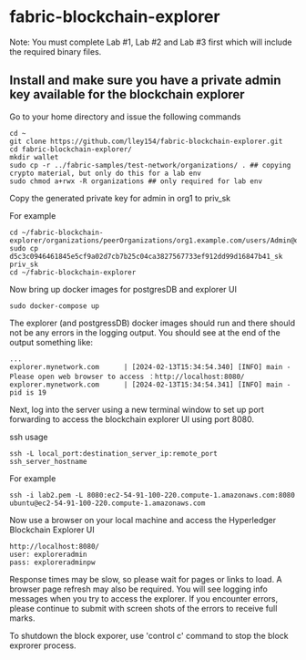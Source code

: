 # fabric-blockchain-explorer
Note: You must complete Lab #1, Lab #2 and Lab #3 first which will include the required binary files.

## Install and make sure you have a private admin key available for the blockchain explorer

Go to your home directory and issue the following commands
```
cd ~
git clone https://github.com/lley154/fabric-blockchain-explorer.git
cd fabric-blockchain-explorer/
mkdir wallet
sudo cp -r ../fabric-samples/test-network/organizations/ . ## copying crypto material, but only do this for a lab env
sudo chmod a+rwx -R organizations ## only required for lab env

```
Copy the generated private key for admin in org1 to priv_sk

For example
```
cd ~/fabric-blockchain-explorer/organizations/peerOrganizations/org1.example.com/users/Admin@org1.example.com/msp/keystore/
sudo cp d5c3c0946461845e5cf9a02d7cb7b25c04ca3827567733ef912dd99d16847b41_sk priv_sk
cd ~/fabric-blockchain-explorer
```
Now bring up docker images for postgresDB and explorer UI
```
sudo docker-compose up
```
The explorer (and postgressDB) docker images should run and there should not be any errors in the logging output.  You should see at the end of the output something like:
```
...
explorer.mynetwork.com      | [2024-02-13T15:34:54.340] [INFO] main - Please open web browser to access ：http://localhost:8080/
explorer.mynetwork.com      | [2024-02-13T15:34:54.341] [INFO] main - pid is 19
```


Next, log into the server using a new terminal window to set up port forwarding to access the blockchain explorer UI using port 8080.

ssh usage
```
ssh -L local_port:destination_server_ip:remote_port ssh_server_hostname
```
For example
```
ssh -i lab2.pem -L 8080:ec2-54-91-100-220.compute-1.amazonaws.com:8080 ubuntu@ec2-54-91-100-220.compute-1.amazonaws.com
```
Now use a browser on your local machine and access the Hyperledger Blockchain Explorer UI
```
http://localhost:8080/
user: exploreradmin
pass: exploreradminpw
```

Response times may be slow, so please wait for pages or links to load. A browser page refresh may also be required. You will see logging info messages when you try to access the explorer. If you encounter errors, please continue to submit with screen shots of the errors to receive full marks.

To shutdown the block exporer, use 'control c' command to stop the block exprorer process.



